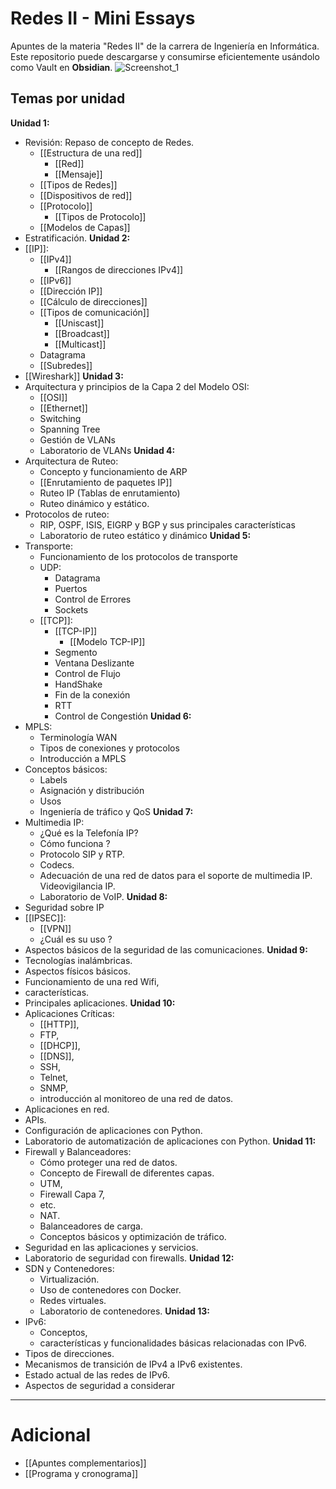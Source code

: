 # Redes II - Mini Essays
Apuntes de la materia "Redes II" de la carrera de Ingeniería en Informática. Este repositorio puede descargarse y consumirse eficientemente usándolo como Vault en **Obsidian**.
![Screenshot_1](https://github.com/user-attachments/assets/c089bec2-378b-4e6c-9a33-ee6d77f6fe0e)

## Temas por unidad

**Unidad 1:**
- Revisión: Repaso de concepto de Redes.
	- [[Estructura de una red]]
		- [[Red]]
		- [[Mensaje]]
	- [[Tipos de Redes]]
	- [[Dispositivos de red]]
	- [[Protocolo]]
		- [[Tipos de Protocolo]]
	- [[Modelos de Capas]]
- Estratificación.
**Unidad 2:**
- [[IP]]:
	- [[IPv4]]
		- [[Rangos de direcciones IPv4]]
	- [[IPv6]]
	- [[Dirección IP]]
	- [[Cálculo de direcciones]]
	- [[Tipos de comunicación]]
		- [[Uniscast]]
		- [[Broadcast]]
		- [[Multicast]]
	- Datagrama
	- [[Subredes]]
- [[Wireshark]]
**Unidad 3:**
- Arquitectura y principios de la Capa 2 del Modelo OSI:
	- [[OSI]]
	- [[Ethernet]]
	- Switching
	- Spanning Tree
	- Gestión de VLANs
	- Laboratorio de VLANs
**Unidad 4:**
- Arquitectura de Ruteo:
	- Concepto y funcionamiento de ARP
	- [[Enrutamiento de paquetes IP]]
	- Ruteo IP (Tablas de enrutamiento)
	- Ruteo dinámico y estático.
- Protocolos de ruteo:
	- RIP, OSPF, ISIS, EIGRP y BGP y sus principales características
	- Laboratorio de ruteo estático y dinámico
**Unidad 5:**
- Transporte:
	- Funcionamiento de los protocolos de transporte
	- UDP:
		- Datagrama
		- Puertos
		- Control de Errores
		- Sockets
	- [[TCP]]:
		- [[TCP-IP]]
			- [[Modelo TCP-IP]]
		- Segmento
		- Ventana Deslizante
		- Control de Flujo
		- HandShake
		- Fin de la conexión
		- RTT
		- Control de Congestión
**Unidad 6:**
- MPLS:
	- Terminología WAN
	- Tipos de conexiones y protocolos
	- Introducción a MPLS
- Conceptos básicos:
	- Labels
	- Asignación y distribución
	- Usos
	- Ingeniería de tráfico y QoS
**Unidad 7:**
- Multimedia IP:
	- ¿Qué es la Telefonía IP?
	- Cómo funciona ?
	- Protocolo SIP y RTP.
	- Codecs.
	- Adecuación de una red de datos para el soporte de multimedia IP. Videovigilancia IP.
	- Laboratorio de VoIP.
**Unidad 8:**
- Seguridad sobre IP
- [[IPSEC]]:
	- [[VPN]]
	- ¿Cuál es su uso ?
- Aspectos básicos de la seguridad de las comunicaciones.
**Unidad 9:**
- Tecnologías inalámbricas.
- Aspectos físicos básicos.
- Funcionamiento de una red Wifi,
- características.
- Principales aplicaciones.
**Unidad 10:**
- Aplicaciones Críticas:
	- [[HTTP]],
	- FTP,
	- [[DHCP]],
	- [[DNS]],
	- SSH,
	- Telnet,
	- SNMP,
	- introducción al monitoreo de una red de datos.
- Aplicaciones en red.
- APIs.
- Configuración de aplicaciones con Python.
- Laboratorio de automatización de aplicaciones con Python.
**Unidad 11:**
- Firewall y Balanceadores:
	- Cómo proteger una red de datos.
	- Concepto de Firewall de diferentes capas.
	- UTM,
	- Firewall Capa 7,
	- etc.
	- NAT.
	- Balanceadores de carga.
	- Conceptos básicos y optimización de tráfico.
- Seguridad en las aplicaciones y servicios.
- Laboratorio de seguridad con firewalls.
**Unidad 12:**
- SDN y Contenedores:
	- Virtualización.
	- Uso de contenedores con Docker.
	- Redes virtuales.
	- Laboratorio de contenedores.
**Unidad 13:**
- IPv6:
	- Conceptos,
	- características y funcionalidades básicas relacionadas con IPv6.
- Tipos de direcciones.
- Mecanismos de transición de IPv4 a IPv6 existentes.
- Estado actual de las redes de IPv6.
- Aspectos de seguridad a considerar

---
# Adicional
- [[Apuntes complementarios]]
- [[Programa y cronograma]]